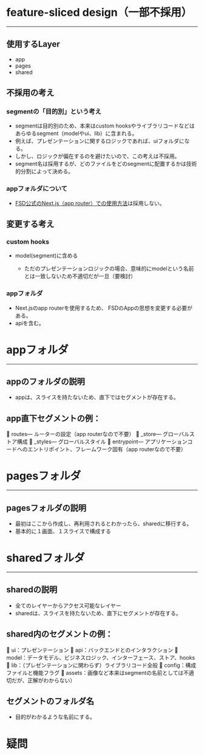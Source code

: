 # feature-sliced design（一部不採用）

---

## 使用するLayer

- app
- pages
- shared

## 不採用の考え

### segmentの「目的別」という考え

- segmentは目的別のため、本来はcustom hooksやライブラリコードなどはあらゆるsegment（modelやui、lib）に含まれる。
- 例えば、プレゼンテーションに関するロジックであれば、uiフォルダになる。
- しかし、ロジックが偏在するのを避けたいので、この考えは不採用。
- segment名は採用するが、どのファイルをどのsegmentに配置するかは技術的分割によって決める。

### appフォルダについて

- [FSD公式のNext.js（app router）での使用方法](https://feature-sliced.design/docs/guides/tech/with-nextjs)は採用しない。

## 変更する考え

### custom hooks

- model(segment)に含める

  - ただのプレゼンテーションロジックの場合、意味的にmodelという名前とは一致しないため不適切だが一旦（要検討）

### appフォルダ

- Next.jsのapp routerを使用するため、 FSDのAppの思想を変更する必要がある。
- apiを含む。

# appフォルダ

---

## appのフォルダの説明

- appは、スライスを持たないため、直下ではセグメントが存在する。

## app直下セグメントの例：

📁 routes— ルーターの設定（app routerなので不要）
📁 \_store— グローバルストア構成
📁 \_styles— グローバルスタイル
📁 entrypoint— アプリケーションコードへのエントリポイント、フレームワーク固有（app routerなので不要）

# pagesフォルダ

---

## pagesフォルダの説明

- 最初はここから作成し、再利用されるとわかったら、sharedに移行する。
- 基本的に１画面、１スライスで構成する

# sharedフォルダ

---

## sharedの説明

- 全てのレイヤーからアクセス可能なレイヤー
- sharedは、スライスを持たないため、直下にセグメントが存在する。

## shared内のセグメントの例：

📁 ui：プレゼンテーション
📁 api：バックエンドとのインタラクション
📁 model：データモデル、ビジネスロジック、インターフェース、ストア、hooks
📁 lib：（プレゼンテーションに関わらず）ライブラリコード全般
📁 config：構成ファイルと機能フラグ
📁 assets：画像など本来はsegmentの名前としては不適切だが、正解がわからない）

## セグメントのフォルダ名

- 目的がわかるような名前にする。

# 疑問
